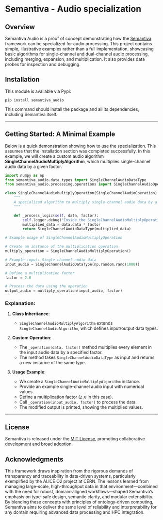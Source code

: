 # Semantiva - Audio specialization

## Overview
Semantiva Audio is a proof of concept demonstrating how the [Semantiva](https://docs.semantiva.org/) framework can be specialized for audio processing. This project contains simple, illustrative examples rather than a full implementation, showcasing basic algorithms for single-channel and dual-channel audio processing, including merging, expansion, and multiplication. It also provides data probes for inspection and debugging.


## Installation

This module is available via Pypi:

`pip install semantiva_audio`

This command should install the package and all its dependencies, including Semantiva itself.

---

## Getting Started: A Minimal Example

Below is a quick demonstration showing how to use the specialization.  This assumes that the installation section was completed successfully.  In this example, we will create a custom audio algorithm **SingleChannelAudioMultiplyAlgorithm**,   which multiplies single-channel audio data by a given factor.

```python
import numpy as np
from semantiva_audio.data_types import SingleChannelAudioDataType
from semantiva_audio.processing.operations import SingleChannelAudioOperation

class SingleChannelAudioMultiplyOperation(SingleChannelAudioOperation):
    """
    A specialized algorithm to multiply single-channel audio data by a given factor.
    """

    def _process_logic(self, data, factor):
        self.logger.debug("Inside the SingleChannelAudioMultiplyOperation")
        multiplied_data = data.data * factor
        return SingleChannelAudioDataType(multiplied_data)

# Example usage of SingleChannelAudioMultiplyOperation

# Create an instance of the multiplication operation
multiply_operation = SingleChannelAudioMultiplyOperation()

# Example input: Single-channel audio data
input_audio = SingleChannelAudioDataType(np.random.rand(1000))

# Define a multiplication factor
factor = 2.0

# Process the data using the operation
output_audio = multiply_operation(input_audio, factor)

```

### Explanation:

1. **Class Inheritance**:
   - `SingleChannelAudioMultiplyAlgorithm` extends `SingleChannelAudioAlgorithm`, which defines input/output data types.

2. **Custom Operation**:
   - The `_operation(data, factor)` method multiplies every element in the input audio data by a specified factor.
   - The method takes `SingleChannelAudioDataType` as input and returns a new instance of the same type.

3. **Usage Example**:
   - We create a `SingleChannelAudioMultiplyAlgorithm` instance.
   - Provide an example single-channel audio input with numerical values.
   - Define a multiplication factor (`2.0` in this case).
   - Call `_operation(input_audio, factor)` to process the data.
   - The modified output is printed, showing the multiplied values.

---
## License

Semantiva is released under the [MIT License](./LICENSE), promoting collaborative development and broad adoption.


## Acknowledgments

This framework draws inspiration from the rigorous demands of transparency and traceability in data-driven systems, particularly exemplified by the ALICE O2 project at CERN. The lessons learned from managing large-scale, high-throughput data in that environment—combined with the need for robust, domain-aligned workflows—shaped Semantiva’s emphasis on type-safe design, semantic clarity, and modular extensibility. By blending these concepts with principles of ontology-driven computing, Semantiva aims to deliver the same level of reliability and interpretability for any domain requiring advanced data processing and HPC integration.
